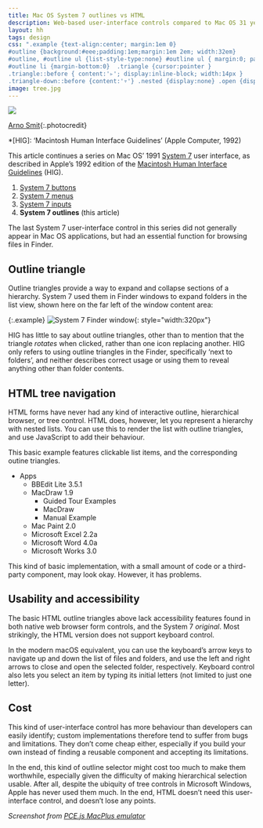 ```yaml
---
title: Mac OS System 7 outlines vs HTML
description: Web-based user-interface controls compared to Mac OS 31 years ago
layout: hh
tags: design
css: ".example {text-align:center; margin:1em 0} 
#outline {background:#eee;padding:1em;margin:1em 2em; width:32em}
#outline, #outline ul {list-style-type:none} #outline ul { margin:0; padding:0 0 0 26px } 
#outline li {margin-bottom:0}  .triangle {cursor:pointer }
.triangle::before { content:'▹'; display:inline-block; width:14px }
.triangle-down::before {content:'▿'} .nested {display:none} .open {display:block}"
image: tree.jpg
---
```


![](tree.jpg)

[Arno Smit](https://unsplash.com/photos/sKJ7zSylUao){:.photocredit}

*[HIG]: ‘Macintosh Human Interface Guidelines’ (Apple Computer, 1992)

This article continues a series on Mac OS’ 1991 
[System 7](https://en.wikipedia.org/wiki/System_7)
user interface, as described in Apple’s 1992 edition of the
[Macintosh Human Interface Guidelines](https://dl.acm.org/doi/book/10.5555/573097) (HIG).

1. [System 7 buttons](system-7-buttons)
2. [System 7 menus](system-7-menus)
3. [System 7 inputs ](system-7-inputs)
4. **System 7 outlines** (this article)

The last System 7 user-interface control in this series did not generally appear in Mac OS applications, but had an essential function for browsing files in Finder.

## Outline triangle

Outline triangles provide a way to expand and collapse sections of a hierarchy.
System 7 used them in Finder windows to expand folders in the list view,
shown here on the far left of the window content area:

{:.example}
![System 7 Finder window](system-7/finder.webp){: style="width:320px"}

HIG has little to say about outline triangles,
other than to mention that the triangle _rotates_ when clicked,
rather than one icon replacing another.
HIG only refers to using outline triangles in the Finder, specifically ‘next to folders’,
and neither describes correct usage or using them to reveal anything other than folder contents.

## HTML tree navigation

HTML forms have never had any kind of interactive outline, hierarchical browser, or tree control.
HTML does, however, let you represent a hierarchy with nested lists.
You can use this to render the list with outline triangles, and use JavaScript to add their behaviour.

This basic example features clickable list items, and the corresponding outine triangles.

<ul id="outline" class="open">
  <li><span class="triangle triangle-down">Apps</span>
    <ul class="nested open">
      <li><span class="triangle">BBEdit Lite 3.5.1</span></li>
      <li><span class="triangle triangle-down">MacDraw 1.9</span>
        <ul class="nested open">
          <li>Guided Tour Examples</li>
          <li>MacDraw</li>
          <li>Manual Example</li>
        </ul>
      </li>
      <li><span class="triangle">Mac Paint 2.0</span></li>
      <li><span class="triangle">Microsoft Excel 2.2a</span></li>
      <li><span class="triangle">Microsoft Word 4.0a</span></li>
      <li><span class="triangle">Microsoft Works 3.0</span></li>
    </ul>
  </li>
</ul>

<script type="text/javascript">
var toggler = document.getElementsByClassName("triangle");
var i;
for (i = 0; i < toggler.length; i++) {
  toggler[i].addEventListener("click", function() {
    var nested = this.parentElement.querySelector(".nested");
    if (nested != null) {
      nested.classList.toggle("open")
    }
    this.classList.toggle("triangle-down");
  });
}
</script>

This kind of basic implementation, with a small amount of code or a third-party component, may look okay.
However, it has problems.

## Usability and accessibility

The basic HTML outline triangles above lack accessibility features found in both native web browser form controls, and the System 7 _original_.
Most strikingly, the HTML version does not support keyboard control.

In the modern macOS equivalent, you can use the keyboard’s arrow keys to navigate up and down the list of files and folders, and use the left and right arrows to close and open the selected folder, respectively.
Keyboard control also lets you select an item by typing its initial letters (not limited to just one letter).

## Cost

This kind of user-interface control has more behaviour than developers can easily identify; custom implementations therefore tend to suffer from bugs and limitations.
They don’t come cheap either, especially if you build your own instead of finding a reusable component and accepting its limitations.

In the end, this kind of outline selector might cost too much to make them worthwhile,
especially given the difficulty of making hierarchical selection usable.
After all, despite the ubiquity of tree controls in Microsoft Windows, Apple has never used them much.
In the end, HTML doesn’t need this user-interface control, and doesn’t lose any points.

_Screenshot from [PCE.js MacPlus emulator](https://jamesfriend.com.au/pce-js/)_
